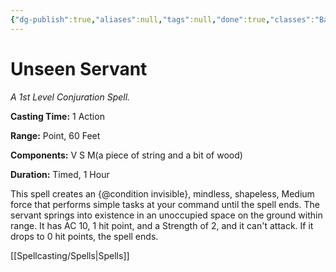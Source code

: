 ```yaml
---
{"dg-publish":true,"aliases":null,"tags":null,"done":true,"classes":"Bard, Warlock, Wizard,","spellLevel":1,"school":"Conjuration","source":"PHB","permalink":"/spells/unseen-servant/","dgHomeLink":false,"dgPassFrontmatter":true}
---
```


# Unseen Servant
*A 1st Level Conjuration Spell.*

**Casting Time:** 1 Action

**Range:** Point, 60 Feet

**Components:** V S M(a piece of string and a bit of wood)

**Duration:** Timed, 1 Hour

This spell creates an {@condition invisible}, mindless, shapeless, Medium force that performs simple tasks at your command until the spell ends. The servant springs into existence in an unoccupied space on the ground within range. It has AC 10, 1 hit point, and a Strength of 2, and it can't attack. If it drops to 0 hit points, the spell ends.

[[Spellcasting/Spells|Spells]]